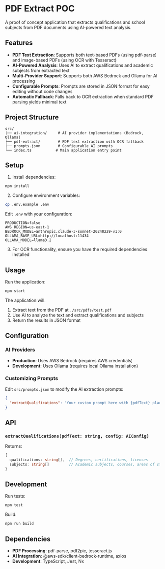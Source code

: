 # PDF Extract POC

A proof of concept application that extracts qualifications and school subjects from PDF documents using AI-powered text analysis.

## Features

- **PDF Text Extraction**: Supports both text-based PDFs (using pdf-parse) and image-based PDFs (using OCR with Tesseract)
- **AI-Powered Analysis**: Uses AI to extract qualifications and academic subjects from extracted text
- **Multi-Provider Support**: Supports both AWS Bedrock and Ollama for AI processing
- **Configurable Prompts**: Prompts are stored in JSON format for easy editing without code changes
- **Automatic Fallback**: Falls back to OCR extraction when standard PDF parsing yields minimal text

## Project Structure

```
src/
├── ai-integration/     # AI provider implementations (Bedrock, Ollama)
├── pdf-extract/        # PDF text extraction with OCR fallback
├── prompts.json        # Configurable AI prompts
└── index.ts           # Main application entry point
```

## Setup

1. Install dependencies:
```bash
npm install
```

2. Configure environment variables:
```bash
cp .env.example .env
```

Edit `.env` with your configuration:
```
PRODUCTION=false
AWS_REGION=us-east-1
BEDROCK_MODEL=anthropic.claude-3-sonnet-20240229-v1:0
OLLAMA_BASE_URL=http://localhost:11434
OLLAMA_MODEL=llama3.2
```

3. For OCR functionality, ensure you have the required dependencies installed

## Usage

Run the application:
```bash
npm start
```

The application will:
1. Extract text from the PDF at `./src/pdfs/test.pdf`
2. Use AI to analyze the text and extract qualifications and subjects
3. Return the results in JSON format

## Configuration

### AI Providers

- **Production**: Uses AWS Bedrock (requires AWS credentials)
- **Development**: Uses Ollama (requires local Ollama installation)

### Customizing Prompts

Edit `src/prompts.json` to modify the AI extraction prompts:

```json
{
  "extractQualifications": "Your custom prompt here with {pdfText} placeholder"
}
```

## API

### `extractQualifications(pdfText: string, config: AIConfig)`

Returns:
```typescript
{
  qualifications: string[],  // Degrees, certifications, licenses
  subjects: string[]         // Academic subjects, courses, areas of study
}
```

## Development

Run tests:
```bash
npm test
```

Build:
```bash
npm run build
```

## Dependencies

- **PDF Processing**: pdf-parse, pdf2pic, tesseract.js
- **AI Integration**: @aws-sdk/client-bedrock-runtime, axios
- **Development**: TypeScript, Jest, Nx